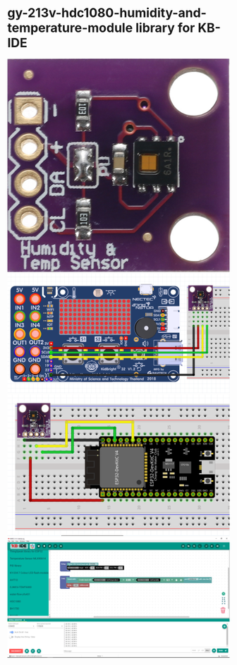 # gy-213v-hdc1080-humidity-and-temperature-module library for KB-IDE
![](https://github.com/cmmc-kbide/kbide-plugin-gy-213v-hdc1080-humidity-and-temperature-module/blob/master/static/display.png)
![](https://github.com/cmmc-kbide/kbide-plugin-gy-213v-hdc1080-humidity-and-temperature-module/blob/master/static/KBHBD1080.png)
![](https://github.com/cmmc-kbide/kbide-plugin-gy-213v-hdc1080-humidity-and-temperature-module/blob/master/static/esp32HBC1080.png)
![](https://github.com/cmmc-kbide/kbide-plugin-gy-213v-hdc1080-humidity-and-temperature-module/blob/master/static/EX1.png)
